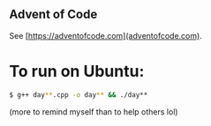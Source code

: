 ## Advent of Code
See [https://adventofcode.com](adventofcode.com).

# To run on Ubuntu:
```bash
$ g++ day**.cpp -o day** && ./day**
```
(more to remind myself than to help others lol)
